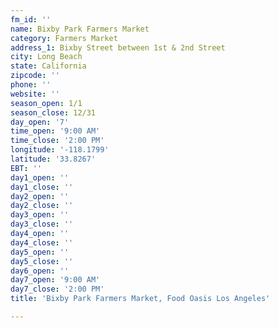 ```yaml
---
fm_id: ''
name: Bixby Park Farmers Market
category: Farmers Market
address_1: Bixby Street between 1st & 2nd Street
city: Long Beach
state: California
zipcode: ''
phone: ''
website: ''
season_open: 1/1
season_close: 12/31
day_open: '7'
time_open: '9:00 AM'
time_close: '2:00 PM'
longitude: '-118.1799'
latitude: '33.8267'
EBT: ''
day1_open: ''
day1_close: ''
day2_open: ''
day2_close: ''
day3_open: ''
day3_close: ''
day4_open: ''
day4_close: ''
day5_open: ''
day5_close: ''
day6_open: ''
day7_open: '9:00 AM'
day7_close: '2:00 PM'
title: 'Bixby Park Farmers Market, Food Oasis Los Angeles'

---
```

